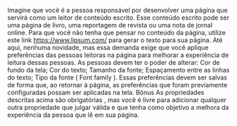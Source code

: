 Imagine que você é a pessoa responsável por desenvolver uma página que servirá como um leitor de conteúdo escrito.
Esse conteúdo escrito pode ser uma página de livro, uma reportagem de revista ou uma nota de jornal online. Para que você não tenha que pensar no conteúdo da página, utilize este link https://www.lipsum.com/ para gerar o texto para sua página.
Até aqui, nenhuma novidade, mas essa demanda exige que você aplique preferências das pessoas leitoras na página para melhorar a experiência de leitura dessas pessoas.
As pessoas devem ter o poder de alterar:
Cor de fundo da tela;
Cor do texto;
Tamanho da fonte;
Espaçamento entre as linhas do texto;
Tipo da fonte ( Font family ).
Essas preferências devem ser salvas de forma que, ao retornar à página, as preferências que foram previamente configuradas possam ser aplicadas na tela.
Bônus
As propriedades descritas acima são obrigatórias , mas você é livre para adicionar qualquer outra propriedade que julgar válida e que tenha como objetivo a melhora da experiência da pessoa que lê em sua página.
